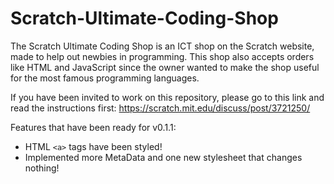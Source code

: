 # Scratch-Ultimate-Coding-Shop

The Scratch Ultimate Coding Shop is an ICT shop on the Scratch website, made to help out newbies in programming. This shop 
also accepts orders like HTML and JavaScript since the owner wanted to make the shop useful for the most famous programming
languages.

If you have been invited to work on this repository, please go to this link and read the instructions first: https://scratch.mit.edu/discuss/post/3721250/

Features that have been ready for v0.1.1:

- HTML `<a>` tags have been styled!
- Implemented more MetaData and one new stylesheet that changes nothing!
